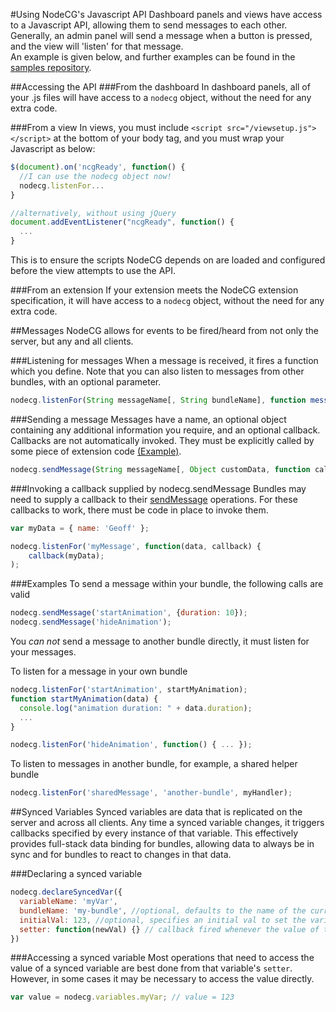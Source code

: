 #Using NodeCG's Javascript API
Dashboard panels and views have access to a Javascript API, allowing them to send messages to each other.  
Generally, an admin panel will send a message when a button is pressed, and the view will 'listen' for that message.  
An example is given below, and further examples can be found in the [samples repository](https://github.com/nodecg/nodecg-samples).

##Accessing the API
###From the dashboard
In dashboard panels, all of your .js files will have access to a `nodecg` object, without the need for any extra code.

###From a view
In views, you must include `<script src="/viewsetup.js"></script>` at the bottom of your body tag, and you must wrap your Javascript as below:
```javascript
$(document).on('ncgReady', function() {
  //I can use the nodecg object now!
  nodecg.listenFor...
}

//alternatively, without using jQuery
document.addEventListener("ncgReady", function() {
  ...
}
```
This is to ensure the scripts NodeCG depends on are loaded and configured before the view attempts to use the API.

###From an extension
If your extension meets the NodeCG extension specification, it will have access to a `nodecg` object, without the need for any extra code.


##Messages
NodeCG allows for events to be fired/heard from not only the server, but any and all clients.

###Listening for messages
When a message is received, it fires a function which you define.
Note that you can also listen to messages from other bundles, with an optional parameter.
```javascript
nodecg.listenFor(String messageName[, String bundleName], function messageHandler(data));
```

###Sending a message
Messages have a name, an optional object containing any additional information you require, and an optional callback.
Callbacks are not automatically invoked. They must be explicitly called by some piece of extension code [(Example)](extensions.md#invoking-a-callback-supplied-by-nodecgsendmessage).
```javascript
nodecg.sendMessage(String messageName[, Object customData, function callback]);
```

###Invoking a callback supplied by nodecg.sendMessage
Bundles may need to supply a callback to their [sendMessage](nodecg-api.md#sending-a-message) operations.
For these callbacks to work, there must be code in place to invoke them.
````javascript
var myData = { name: 'Geoff' };

nodecg.listenFor('myMessage', function(data, callback) {
    callback(myData);
);
````

###Examples
To send a message within your bundle, the following calls are valid
```javascript
nodecg.sendMessage('startAnimation', {duration: 10});
nodecg.sendMessage('hideAnimation');
```
You *can not* send a message to another bundle directly, it must listen for your messages.

To listen for a message in your own bundle
```javascript
nodecg.listenFor('startAnimation', startMyAnimation);
function startMyAnimation(data) {
  console.log("animation duration: " + data.duration);
  ...
}

nodecg.listenFor('hideAnimation', function() { ... });
```

To listen to messages in another bundle, for example, a shared helper bundle
```javascript
nodecg.listenFor('sharedMessage', 'another-bundle', myHandler);
```

##Synced Variables
Synced variables are data that is replicated on the server and across all clients. Any time a synced variable changes,
it triggers callbacks specified by every instance of that variable. This effectively provides full-stack data binding for bundles,
allowing data to always be in sync and for bundles to react to changes in that data.

###Declaring a synced variable
```javascript
nodecg.declareSyncedVar({
  variableName: 'myVar',
  bundleName: 'my-bundle', //optional, defaults to the name of the current bundle
  initialVal: 123, //optional, specifies an initial val to set the variable to if it doesn't yet exist
  setter: function(newVal) {} // callback fired whenever the value of this variable changes
})
```

###Accessing a synced variable
Most operations that need to access the value of a synced variable are best done from that variable's `setter`.
However, in some cases it may be necessary to access the value directly.
```javascript
var value = nodecg.variables.myVar; // value = 123
```
